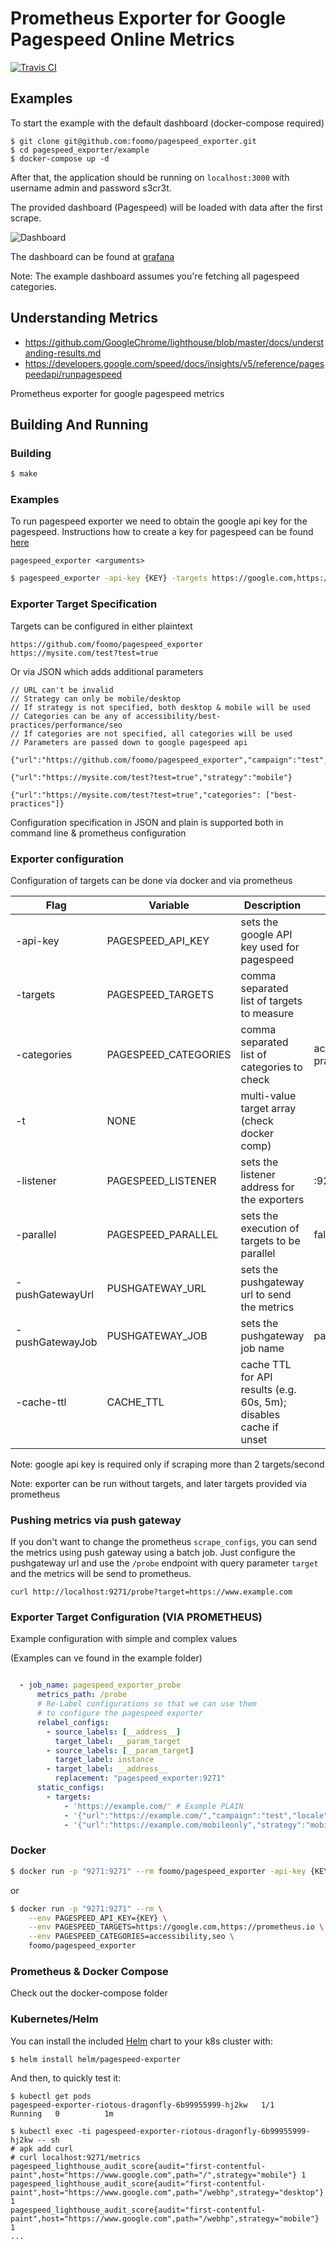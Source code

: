# Prometheus Exporter for Google Pagespeed Online Metrics
[![Travis CI](https://travis-ci.org/foomo/pagespeed_exporter.svg?branch=master)](https://travis-ci.org/foomo/pagespeed_exporter)


## Examples

To start the example with the default dashboard (docker-compose required)

```
$ git clone git@github.com:foomo/pagespeed_exporter.git
$ cd pagespeed_exporter/example
$ docker-compose up -d
```

After that, the application should be running on ``localhost:3000`` with username admin and password s3cr3t.

The provided dashboard (Pagespeed) will be loaded with data after the first scrape.

![Dashboard](https://github.com/foomo/pagespeed_exporter/raw/assets/dashboard.png?raw=true)

The  dashboard can be found at [grafana](https://grafana.com/grafana/dashboards/9510-pagespeed/)

Note: The example dashboard assumes you're fetching all pagespeed categories.

## Understanding Metrics

* https://github.com/GoogleChrome/lighthouse/blob/master/docs/understanding-results.md
* https://developers.google.com/speed/docs/insights/v5/reference/pagespeedapi/runpagespeed

Prometheus exporter for google pagespeed metrics


## Building And Running

### Building

```sh
$ make
```

### Examples

To run pagespeed exporter we need to obtain the google api key for the pagespeed. 
Instructions how to create a key for pagespeed can be found [here](https://developers.google.com/speed/docs/insights/v2/first-app)

`pagespeed_exporter <arguments>`

```sh
$ pagespeed_exporter -api-key {KEY} -targets https://google.com,https://prometheus.io -listener :80
```

### Exporter Target Specification

Targets can be configured in either plaintext 

```
https://github.com/foomo/pagespeed_exporter
https://mysite.com/test?test=true
```

Or via JSON which adds additional parameters

```
// URL can't be invalid
// Strategy can only be mobile/desktop
// If strategy is not specified, both desktop & mobile will be used
// Categories can be any of accessibility/best-practices/performance/seo
// If categories are not specified, all categories will be used
// Parameters are passed down to google pagespeed api

{"url":"https://github.com/foomo/pagespeed_exporter","campaign":"test","locale":"en","source":"source"}

{"url":"https://mysite.com/test?test=true","strategy":"mobile"}

{"url":"https://mysite.com/test?test=true","categories": ["best-practices"]}

```

Configuration specification in JSON and plain is supported both in command line & prometheus configuration 

### Exporter configuration 

Configuration of targets can be done via docker and via prometheus

| Flag             | Variable             | Description                                                       | Default                                          | Required |
|------------------|----------------------|-----------------------------------------------|----------------------------------------------------------------------|----------|
| -api-key         | PAGESPEED_API_KEY    | sets the google API key used for pagespeed                        |                                                  | False    |
| -targets         | PAGESPEED_TARGETS    | comma separated list of targets to measure                        |                                                  | False    |
| -categories      | PAGESPEED_CATEGORIES | comma separated list of categories to check                       | accessibility,best-practices,performance,seo | False    |
| -t               | NONE                 | multi-value target array (check docker comp)                      |                                                  | False    |
| -listener        | PAGESPEED_LISTENER   | sets the listener address for the exporters                       | :9271                                            | False    |
| -parallel        | PAGESPEED_PARALLEL   | sets the execution of targets to be parallel                      | false                                            | False    |
| -pushGatewayUrl  | PUSHGATEWAY_URL      | sets the pushgateway url to send the metrics                      |                                                  | False    |
| -pushGatewayJob  | PUSHGATEWAY_JOB      | sets the pushgateway job name                                     | pagespeed_exporter                               | False    |
| -cache-ttl       | CACHE_TTL            | cache TTL for API results (e.g. 60s, 5m); disables cache if unset |                                                  | False    |

Note: google api key is required only if scraping more than 2 targets/second

Note: exporter can be run without targets, and later targets provided via prometheus


### Pushing metrics via push gateway

If you don't want to change the prometheus `scrape_configs`, you can send the metrics using push gateway using a batch job.
Just configure the pushgateway url and use the `/probe` endpoint with query parameter `target` and the metrics will be send to prometheus.

`curl http://localhost:9271/probe?target=https://www.example.com`


### Exporter Target Configuration (VIA PROMETHEUS)

Example configuration with simple and complex values

(Examples can ve found in the example folder)

```yaml

  - job_name: pagespeed_exporter_probe
      metrics_path: /probe
      # Re-Label configurations so that we can use them
      # to configure the pagespeed exporter
      relabel_configs:
        - source_labels: [__address__]
          target_label: __param_target
        - source_labels: [__param_target]
          target_label: instance
        - target_label: __address__
          replacement: "pagespeed_exporter:9271"
      static_configs:
        - targets:
            - 'https://example.com/' # Example PLAIN
            - '{"url":"https://example.com/","campaign":"test","locale":"en","source":"source"}'  
            - '{"url":"https://example.com/mobileonly","strategy":"mobile"}'                    

```


### Docker

```sh
$ docker run -p "9271:9271" --rm foomo/pagespeed_exporter -api-key {KEY} -t https://google.com,https://prometheus.io
```
or
```sh
$ docker run -p "9271:9271" --rm \
    --env PAGESPEED_API_KEY={KEY} \
    --env PAGESPEED_TARGETS=https://google.com,https://prometheus.io \
    --env PAGESPEED_CATEGORIES=accessibility,seo \
    foomo/pagespeed_exporter
```


### Prometheus & Docker Compose

Check out the docker-compose folder

### Kubernetes/Helm

You can install the included [Helm](https://docs.helm.sh/install/) chart to your k8s cluster with:

```
$ helm install helm/pagespeed-exporter
```

And then, to quickly test it:
```
$ kubectl get pods
pagespeed-exporter-riotous-dragonfly-6b99955999-hj2kw   1/1     Running   0          1m

$ kubectl exec -ti pagespeed-exporter-riotous-dragonfly-6b99955999-hj2kw -- sh
# apk add curl
# curl localhost:9271/metrics
pagespeed_lighthouse_audit_score{audit="first-contentful-paint",host="https://www.google.com",path="/",strategy="mobile"} 1
pagespeed_lighthouse_audit_score{audit="first-contentful-paint",host="https://www.google.com",path="/webhp",strategy="desktop"} 1
pagespeed_lighthouse_audit_score{audit="first-contentful-paint",host="https://www.google.com",path="/webhp",strategy="mobile"} 1
...
```
